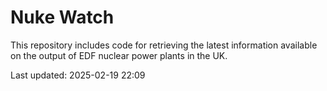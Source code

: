 # Nuke Watch

This repository includes code for retrieving the latest information available on the output of EDF nuclear power plants in the UK.

Last updated: 2025-02-19 22:09